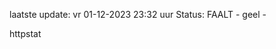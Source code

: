 laatste update: 
vr 01-12-2023 23:32   uur 
Status: FAALT - geel - 
<div class="service Y">httpstat</div>
